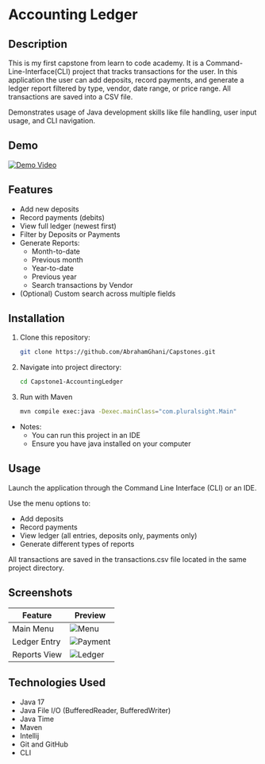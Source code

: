 # Accounting Ledger

## Description
This is my first capstone from learn to code academy. It is a Command-Line-Interface(CLI) project that 
tracks transactions for the user. In this application the user can add deposits, record payments, and generate a ledger report filtered
by type, vendor, date range, or price range. All transactions are saved into a CSV file.

Demonstrates usage of Java development skills like file handling, user input usage, and CLI navigation.

## Demo
[![Demo Video](https://img.youtube.com/vi/YKZ-yAbuyzk/0.jpg)](https://www.youtube.com/watch?v=YKZ-yAbuyzk)


## Features
- Add new deposits
- Record payments (debits)
- View full ledger (newest first)
- Filter by Deposits or Payments
- Generate Reports:
  - Month-to-date
  - Previous month
  - Year-to-date
  - Previous year
  - Search transactions by Vendor
- (Optional) Custom search across multiple fields

## Installation
1. Clone this repository:
   ```bash
   git clone https://github.com/AbrahamGhani/Capstones.git
    ```
2. Navigate into project directory:
   ```bash
   cd Capstone1-AccountingLedger
    ```
3. Run with Maven
   ```bash
   mvn compile exec:java -Dexec.mainClass="com.pluralsight.Main"
    ```


- Notes:
    - You can run this project in an IDE
    - Ensure you have java installed on your computer

## Usage
Launch the application through the Command Line Interface (CLI) or an IDE.

Use the menu options to:
- Add deposits
- Record payments
- View ledger (all entries, deposits only, payments only)
- Generate different types of reports

All transactions are saved in the transactions.csv file located in the same project directory.

## Screenshots
| Feature          | Preview      |
|------------------|--------------|
| Main Menu        |  ![Menu](screenshots/Capstone1-MainMenu.png)
| Ledger Entry     |  ![Payment](screenshots/Capstone1-LedgerMenu.png)
| Reports View     |  ![Ledger](screenshots/Capstone1-ReportsMenu.png)

## Technologies Used
- Java 17
- Java File I/O (BufferedReader, BufferedWriter)
- Java Time 
- Maven
- Intellij
- Git and GitHub
- CLI

